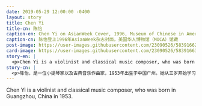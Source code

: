 ```yaml
---
date: 2019-05-29 12:00:00 -0400
layout: story
title: Chen Yi
title-cn: 陈怡
caption-en: Chen Yi on AsianWeek Cover, 1996, Museum of Chinese in America (MOCA) Collection
caption-cn: 陈怡登上1996年AsianWeek杂志封面，美国华人博物馆（MOCA）馆藏
post-image: https://user-images.githubusercontent.com/23090526/58391662-d4355400-8004-11e9-8065-66253455186b.jpg
card-image: https://user-images.githubusercontent.com/23090526/58391663-d4cdea80-8004-11e9-85b0-f6276c94a2b4.jpg
story-en: |
  <p>Chen Yi is a violinist and classical music composer, who was born in Guangzhou, China in 1953. She began studying piano at the age of 3 but her musical education was derailed by the Cultural Revolution. During that time she was sent to perform mandatory labor in the countryside; she used this time to learn and appreciate Chinese folk culture. After the Cultural Revolution, Yi became the first Chinese woman to receive a Master of Arts in music composition from the Central Conservatory of Music in Beijing in 1986. She continues to compose and blend eastern and western sensibilities in her compositions.</p>
story-cn: |
  <p>陈怡，是一位小提琴家以及古典音乐作曲家，1953年出生于中国广州。她从三岁开始学习钢琴，但她的音乐教育因文化大革命而中断。在那段时间里，她被派到农村强制劳动，她利用这段时间学习和欣赏中国民间文化。文化大革命之后，陈怡于1986年成为第一位获得中央音乐学院音乐创作硕士学位的中国女性。她一直坚持创作，并在她的创作中融合东方与西方的灵感。</p>
---
```

Chen Yi is a violinist and classical music composer, who was born in Guangzhou, China in 1953.
